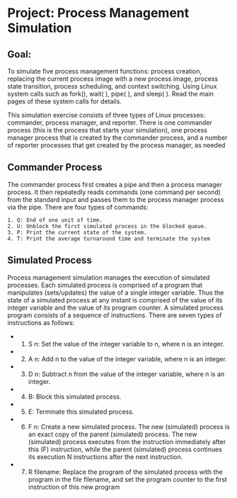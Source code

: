 # Project: Process Management Simulation

## Goal: 
To simulate five process management functions: process creation, replacing the
current process image with a new process image, process state transition, process
scheduling, and context switching.
Using Linux system calls such as fork(), wait( ), pipe( ), and sleep( ). 
Read the main pages of these system calls for details.

This simulation exercise consists of three types of Linux processes: commander, process
manager, and reporter. There is one commander process (this is the process that starts
your simulation), one process manager process that is created by the commander process,
and a number of reporter processes that get created by the process manager, as needed

## Commander Process
The commander process first creates a pipe and then a process manager process. It then
repeatedly reads commands (one command per second) from the standard input and
passes them to the process manager process via the pipe. There are four types of
commands:
```
1. Q: End of one unit of time.
2. U: Unblock the first simulated process in the blocked queue.
3. P: Print the current state of the system.
4. T: Print the average turnaround time and terminate the system
```
## Simulated Process
Process management simulation manages the execution of simulated processes. Each
simulated process is comprised of a program that manipulates (sets/updates) the value of
a single integer variable. Thus the state of a simulated process at any instant is comprised
of the value of its integer variable and the value of its program counter. A simulated
process program consists of a sequence of instructions. There are seven types of
instructions as follows:
- 1. S n: Set the value of the integer variable to n, where n is an integer.
- 2. A n: Add n to the value of the integer variable, where n is an integer.
- 3. D n: Subtract n from the value of the integer variable, where n is an integer.
- 4. B: Block this simulated process.
- 5. E: Terminate this simulated process.
- 6. F n: Create a new simulated process. The new (simulated) process is an exact copy of
the parent (simulated) process. The new (simulated) process executes from the instruction
immediately after this (F) instruction, while the parent (simulated) process continues its
execution N instructions after the next instruction.
- 7. R filename: Replace the program of the simulated process with the program in the file
filename, and set the program counter to the first instruction of this new program


